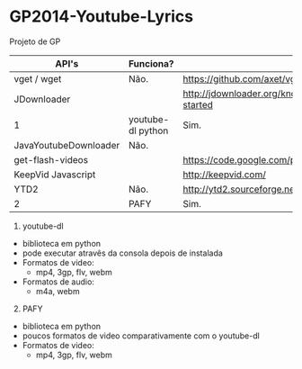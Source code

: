 GP2014-Youtube-Lyrics
=====================

Projeto de GP

  | API's                 | Funciona? | URL                                                                         |
  |-----------------------|-----------|-----------------------------------------------------------------------------|
  | vget / wget           | Não.      | https://github.com/axet/vget                                                |
  | JDownloader           |           | http://jdownloader.org/knowledge/wiki/development/get-started               |
1 | youtube-dl python     | Sim.      | https://github.com/rg3/youtube-dl/                                          |
  | JavaYoutubeDownloader | Não.      |                                                                             |
  | get-flash-videos      |           | https://code.google.com/p/get-flash-videos/                                 |
  | KeepVid Javascript    |           | http://keepvid.com/                                                         |
  | YTD2                  | Não.      | http://ytd2.sourceforge.net/                                                |
2 | PAFY                  | Sim.      | https://github.com/np1/pafy                                                 |

1. youtube-dl
  - biblioteca em python
  - pode executar atravês da consola depois de instalada
  - Formatos de video:
    * mp4, 3gp, flv, webm
  - Formatos de audio:
    * m4a, webm

2. PAFY
  - biblioteca em python
  - poucos formatos de video comparativamente com o youtube-dl
  - Formatos de video:
    * mp4, 3gp, flv, webm
